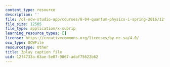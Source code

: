 ```yaml
---
content_type: resource
description: ''
file: /ol-ocw-studio-app/courses/8-04-quantum-physics-i-spring-2016/12f4733a63ae5e079867adaf75622b62_xoCHe0mtxu0.vtt
file_size: 12505
file_type: application/x-subrip
learning_resource_types: []
license: https://creativecommons.org/licenses/by-nc-sa/4.0/
ocw_type: OCWFile
resourcetype: Other
title: 3play caption file
uid: 12f4733a-63ae-5e07-9867-adaf75622b62
---
```

